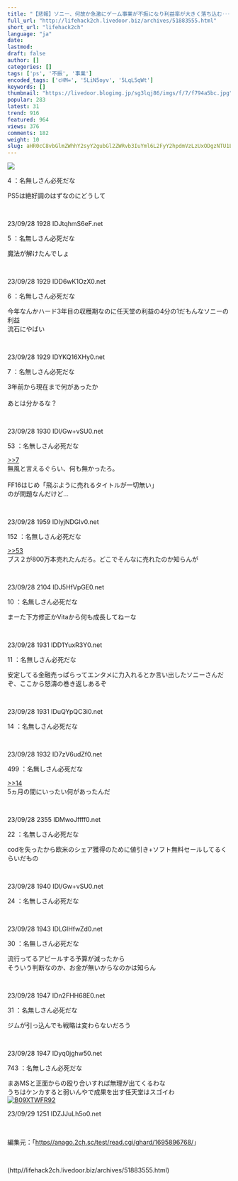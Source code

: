 ```yaml
---
title: "【悲報】ソニー、何故か急激にゲーム事業が不振になり利益率が大きく落ち込む‥‥PS5は絶好調のはずなのにどうして？😥"
full_url: "http://lifehack2ch.livedoor.biz/archives/51883555.html"
short_url: "lifehack2ch"
language: "ja"
date: 
lastmod: 
draft: false
author: []
categories: []
tags: ['ps', '不振', '事業']
encoded_tags: ['cHM=', '5LiN5oyv', '5LqL5qWt']
keywords: []
thumbnail: "https://livedoor.blogimg.jp/sg3lqj86/imgs/f/7/f794a5bc.jpg"
popular: 283
latest: 31
trend: 916
featured: 964
views: 376
comments: 182
weight: 10
slug: aHR0cC8vbGlmZWhhY2syY2gubGl2ZWRvb3IuYml6L2FyY2hpdmVzLzUxODgzNTU1Lmh0bWw=
---
```


![](https://livedoor.blogimg.jp/sg3lqj86/imgs/f/7/f794a5bc.jpg)

<div><p class='t_name'>4 ：名無しさん必死だな</p> <p class='r2'>PS5は絶好調のはずなのにどうして </p><br><p>23/09/28 1928 IDJtqhmS6eF.net</p> <p class='t_name'>5 ：名無しさん必死だな</p> <p class='r4'>魔法が解けたんでしょ </p><br><p>23/09/28 1929 IDD6wK1OzX0.net</p> <p class='t_name'>6 ：名無しさん必死だな</p> <p class='r4'>今年なんかハード3年目の収穫期なのに任天堂の利益の4分の1だもんなソニーの利益 <br> 流石にやばい </p><br><p>23/09/28 1929 IDYKQ16XHy0.net</p> <p class='t_name'>7 ：名無しさん必死だな</p> <p class='r1'>3年前から現在まで何があったか <br> <br> あとは分かるな？ </p><br><p>23/09/28 1930 IDl/Gw+vSU0.net</p> <p class='t_name_res'>53 ：名無しさん必死だな</p> <p class='r4'><a href='#res_7'>>>7</a> <br> 無風と言えるぐらい、何も無かったろ。 <br> <br> FF16はじめ「飛ぶように売れるタイトルが一切無い」 <br> のが問題なんだけど… </p><br><p>23/09/28 1959 IDIyjNDGIv0.net</p> <p class='t_name_res'>152 ：名無しさん必死だな</p> <p class='r4'><a href='#res_53'>>>53</a> <br> ブス２が800万本売れたんだろ。どこでそんなに売れたのか知らんが </p><br><p>23/09/28 2104 IDJ5HfVpGE0.net</p> <p class='t_name'>10 ：名無しさん必死だな</p> <p class='r4'>まーた下方修正かVitaから何も成長してねーな </p><br><p>23/09/28 1931 IDD1YuxR3Y0.net</p> <p class='t_name'>11 ：名無しさん必死だな</p> <p class='r4'>安定してる金融売っぱらってエンタメに力入れるとか言い出したソニーさんだぞ、ここから怒濤の巻き返しあるぞ </p><br><p>23/09/28 1931 IDuQYpQC3i0.net</p> <p class='t_name'>14 ：名無しさん必死だな</p> <br><p>23/09/28 1932 ID7zV6udZf0.net</p> <p class='t_name_res'>499 ：名無しさん必死だな</p> <p class='r4'><a href='#res_14'>>>14</a> <br> 5ヵ月の間にいったい何があったんだ </p><br><p>23/09/28 2355 IDMwoJffff0.net</p> <p class='t_name'>22 ：名無しさん必死だな</p> <p class='r4'>codを失ったから欧米のシェア獲得のために値引き+ソフト無料セールしてるくらいだもの </p><br><p>23/09/28 1940 IDl/Gw+vSU0.net</p> <p class='t_name'>24 ：名無しさん必死だな</p> <br><p>23/09/28 1943 IDLGlHfwZd0.net</p> <p class='t_name'>30 ：名無しさん必死だな</p> <p class='r4'>流行ってるアピールする予算が減ったから <br> そういう判断なのか、お金が無いからなのかは知らん </p><br><p>23/09/28 1947 IDn2FHH68E0.net</p> <p class='t_name'>31 ：名無しさん必死だな</p> <p class='r4'>ジムが引っ込んでも戦略は変わらないだろう </p><br><p>23/09/28 1947 IDyq0jghw50.net</p> <p class='t_name'>743 ：名無しさん必死だな</p> <p class='r2'>まあMSと正面からの殴り合いすれば無理が出てくるわな <br> うちはケンカすると弱いんやで成果を出す任天堂はスゴイわ<br><a href='https//www.amazon.co.jp/dp/B09XTWFR92/?tag=nishiky24-22' target='_blank'><img src='https//m.media-amazon.com/images/I/41QR8k4yENL._SL500_.jpg' alt='B09XTWFR92' border='0'></a> </p><p>23/09/29 1251 IDZJJuLh5o0.net</p> <br><p class='p_url'>編集元：「<a href='https//anago.2ch.sc/test/read.cgi/ghard/1695896768/' target='_blank'>https//anago.2ch.sc/test/read.cgi/ghard/1695896768/</a>」</p> <br clear='all'></div>

(http//lifehack2ch.livedoor.biz/archives/51883555.html)
